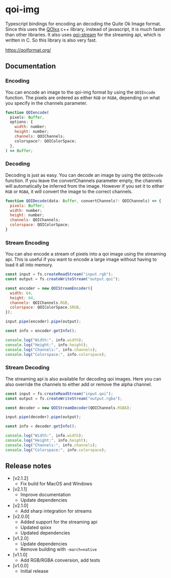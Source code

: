 # qoi-img

Typescript bindings for encoding an decoding the Quite Ok Image format.
Since this uses the [QOIxx](https://github.com/wx257osn2/qoixx) c++ library, instead of javascript, it is much faster than other libraries.
It also uses [qoi-stream](https://github.com/rubikscraft/qoi-stream) for the streaming api, which is written in C. So this library is also very fast.

<https://qoiformat.org/>

## Documentation

### Encoding

You can encode an image to the qoi-img format by using the `QOIEncode` function.
The pixels are ordered as either `RGB` or `RGBA`, depending on what you specify in the channels parameter.

```js
function QOIencode(
  pixels: Buffer,
  options: {
    width: number;
    height: number;
    channels: QOIChannels;
    colorspace?: QOIColorSpace;
  },
) => Buffer;
```

### Decoding

Decoding is just as easy. You can decode an image by using the `QOIDecode` function.
If you leave the convertChannels parameter empty, the channels will automatically be inferred from the image.
However if you set it to either `RGB` or `RGBA`, it will convert the image to the correct channels.

```js
function QOIDecode(data: Buffer, convertChannels?: QOIChannels) => {
  pixels: Buffer;
  width: number;
  height: number;
  channels: QOIChannels;
  colorspace: QOIColorSpace;
}
```

### Stream Encoding

You can also encode a stream of pixels into a qoi image using the streaming api. This is useful if you want to encode a large image without having to load it all into memory.

```js
const input = fs.createReadStream("input.rgb");
const output = fs.createWriteStream("output.qoi");

const encoder = new QOIStreamEncoder({
  width: 64,
  height: 64,
  channels: QOIChannels.RGB,
  colorspace: QOIColorSpace.SRGB,
});

input.pipe(encoder).pipe(output);

const info = encoder.getInfo();

console.log("Width:", info.width);
console.log("Height:", info.height);
console.log("Channels:", info.channels);
console.log("Colorspace:", info.colorspace);
```

### Stream Decoding

The streaming api is also available for decoding qoi images. Here you can also override the channels to either add or remove the alpha channel.

```js
const input = fs.createReadStream("input.qoi");
const output = fs.createWriteStream("output.rgba");

const decoder = new QOIStreamDecoder(QOIChannels.RGBA);

input.pipe(decoder).pipe(output);

const info = decoder.getInfo();

console.log("Width:", info.width);
console.log("Height:", info.height);
console.log("Channels:", info.channels);
console.log("Colorspace:", info.colorspace);
```

## Release notes

* [v2.1.2]
  * Fix build for MacOS and Windows
* [v2.1.1]
  * Improve documentation
  * Update dependencies
* [v2.1.0]
  * Add sharp integration for streams
* [v2.0.0]
  * Added support for the streaming api
  * Updated qoixx
  * Updated dependencies
* [v1.2.0]
  * Update dependencies
  * Remove building with `-march=native`
* [v1.1.0]
  * Add RGB/RGBA conversion, add tests
* [v1.0.0]
  * Initial release
